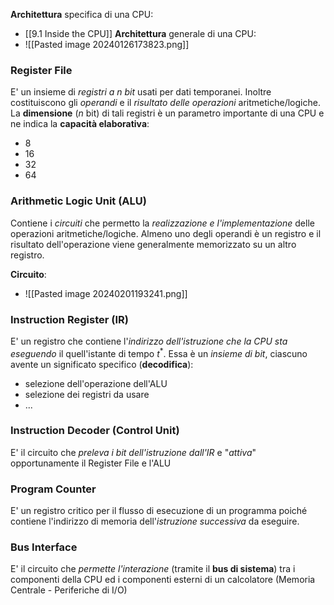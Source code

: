 **Architettura** specifica di una CPU:
- [[9.1 Inside the CPU]]
**Architettura** generale di una CPU:
- ![[Pasted image 20240126173823.png]]
### Register File
E' un insieme di *registri a $n$ bit* usati per dati temporanei. 
Inoltre costituiscono gli *operandi* e il *risultato delle operazioni* aritmetiche/logiche.
La **dimensione** ($n$ bit) di tali registri è un parametro importante di una CPU e ne indica la **capacità elaborativa**:
- 8
- 16
- 32
- 64
### Arithmetic Logic Unit (ALU)
Contiene i *circuiti* che permetto la *realizzazione e l'implementazione* delle operazioni aritmetiche/logiche.
Almeno uno degli operandi è un registro e il risultato dell'operazione viene generalmente memorizzato su un altro registro.

**Circuito**:
- ![[Pasted image 20240201193241.png]]
### Instruction Register (IR)
E' un registro che contiene l'*indirizzo dell'istruzione che la CPU sta eseguendo* il quell'istante di tempo $t^*$.
Essa è un *insieme di bit*, ciascuno avente un significato specifico (**decodifica**):
- selezione dell'operazione dell'ALU
- selezione dei registri da usare
- ...
### Instruction Decoder (Control Unit)
E' il circuito che *preleva i bit dell'istruzione dall'IR* e "*attiva*" opportunamente il Register File e l'ALU
### Program Counter
E' un registro critico per il flusso di esecuzione di un programma poiché contiene l'indirizzo di memoria dell'*istruzione successiva* da eseguire.
### Bus Interface
E' il circuito che *permette l'interazione* (tramite il **bus di sistema**) tra i componenti della CPU ed i componenti esterni di un calcolatore (Memoria Centrale - Periferiche di I/O)